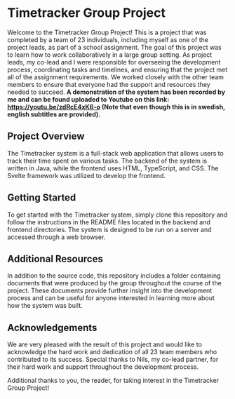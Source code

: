 # Timetracker Group Project
Welcome to the Timetracker Group Project! This is a project that was completed by a team of 23 individuals, including myself as one of the project leads, as part of a school assignment. The goal of this project was to learn how to work collaboratively in a large group setting.
As project leads, my co-lead and I were responsible for overseeing the development process, coordinating tasks and timelines, and ensuring that the project met all of the assignment requirements. We worked closely with the other team members to ensure that everyone had the support and resources they needed to succeed. 
**A demonstration of the system has been recorded by me and can be found uploaded to Youtube on this link: https://youtu.be/zdRcE4xK6-o (Note that even though this is in swedish, english subtitles are provided).**

## Project Overview
The Timetracker system is a full-stack web application that allows users to track their time spent on various tasks. The backend of the system is written in Java, while the frontend uses HTML, TypeScript, and CSS. The Svelte framework was utilized to develop the frontend.

## Getting Started
To get started with the Timetracker system, simply clone this repository and follow the instructions in the README files located in the backend and frontend directories. The system is designed to be run on a server and accessed through a web browser.

## Additional Resources
In addition to the source code, this repository includes a folder containing documents that were produced by the group throughout the course of the project. These documents provide further insight into the development process and can be useful for anyone interested in learning more about how the system was built.

## Acknowledgements
We are very pleased with the result of this project and would like to acknowledge the hard work and dedication of all 23 team members who contributed to its success. Special thanks to Nils, my co-lead partner, for their hard work and support throughout the development process.

Additional thanks to you, the reader, for taking interest in the Timetracker Group Project!

